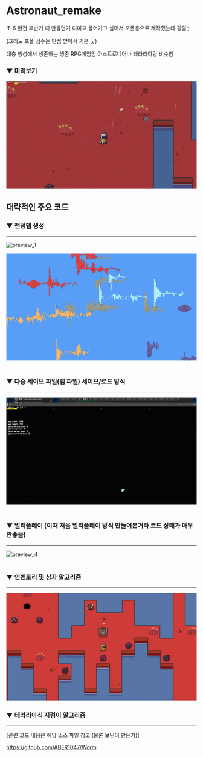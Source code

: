 # Astronaut_remake


초 6 완전 후반기 때 만들던거
디미고 들어가고 싶어서 포폴용으로 제작했는데 광탈;;

(그래도 포폴 점수는 만점 받아서 기분 굿)

대충 행성에서 생존하는 생존 RPG게임임
아스트로니어나 테라리아랑 비슷함

### ▼ 미리보기

![preview_0](preview.gif)



## 대략적인 주요 코드

### ▼ 랜덤맵 생성
-------------

![preview_1](preview1_1.gif)

![preview_2](preview1_2.PNG)

#

### ▼ 다중 세이브 파일(맵 파일) 세이브/로드 방식
-------------

![preview_3](preview2.gif)

#

### ▼ 멀티플레이 (이때 처음 멀티플레이 방식 만들어본거라 코드 상태가 매우 안좋음)
-------------

![preview_4](preview3.gif)

#

### ▼ 인벤토리 및 상자 알고리즘
-------------

![preview_5](preview4.gif)



### ▼ 테라리아식 지렁이 알고리즘
-------------

[관련 코드 내용은 해당 소스 파일 참고 (물론 보닌이 만든거)]

https://github.com/ABER1047/Worm
